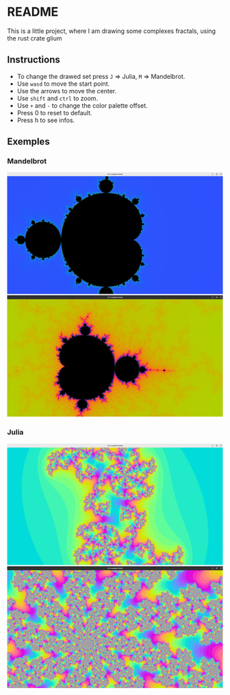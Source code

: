 # README

This is a little project, where I am drawing some complexes fractals, using the rust crate glium

## Instructions 

- To change the drawed set press `J` => Julia, `M` => Mandelbrot.
- Use `wasd` to move the start point.
- Use the arrows to move the center.
- Use `shift` and `ctrl` to zoom.
- Use `+` and `-` to change the color palette offset.
- Press 0 to reset to default.
- Press h to see infos.

## Exemples

### Mandelbrot

![Mandelbrot](./images/mandelbrot.png)
![Mandelbrot2](./images/mandelbrot2.png)

### Julia

![Julia](./images/julia.png)
![Julia2](./images/julia2.png)
